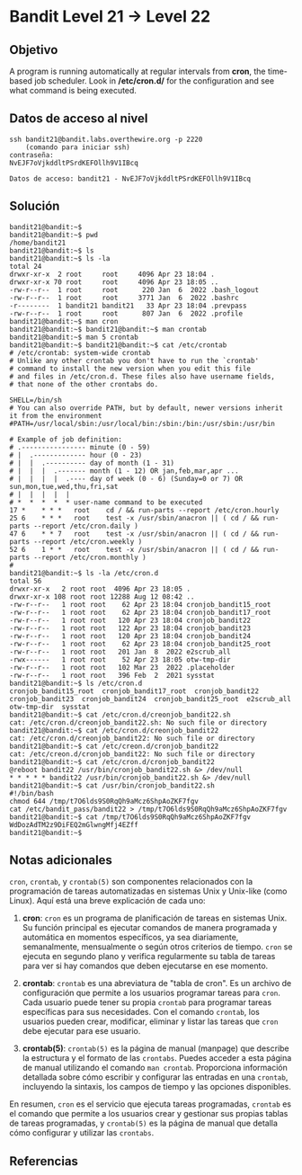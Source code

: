 # Bandit Level 21 → Level 22
## Objetivo
A program is running automatically at regular intervals from **cron**, the time-based job scheduler. Look in **/etc/cron.d/** for the configuration and see what command is being executed.
## Datos de acceso al nivel
```
ssh bandit21@bandit.labs.overthewire.org -p 2220 
	(comando para iniciar ssh)
contraseña: 
NvEJF7oVjkddltPSrdKEFOllh9V1IBcq

Datos de acceso: bandit21 - NvEJF7oVjkddltPSrdKEFOllh9V1IBcq
```
## Solución 
```pwd
bandit21@bandit:~$
bandit21@bandit:~$ pwd
/home/bandit21
bandit21@bandit:~$ ls
bandit21@bandit:~$ ls -la
total 24
drwxr-xr-x  2 root     root     4096 Apr 23 18:04 .
drwxr-xr-x 70 root     root     4096 Apr 23 18:05 ..
-rw-r--r--  1 root     root      220 Jan  6  2022 .bash_logout
-rw-r--r--  1 root     root     3771 Jan  6  2022 .bashrc
-r--------  1 bandit21 bandit21   33 Apr 23 18:04 .prevpass
-rw-r--r--  1 root     root      807 Jan  6  2022 .profile
bandit21@bandit:~$ man cron
bandit21@bandit:~$ bandit21@bandit:~$ man crontab
bandit21@bandit:~$ man 5 crontab
bandit21@bandit:~$ bandit21@bandit:~$ cat /etc/crontab
# /etc/crontab: system-wide crontab
# Unlike any other crontab you don't have to run the `crontab'
# command to install the new version when you edit this file
# and files in /etc/cron.d. These files also have username fields,
# that none of the other crontabs do.

SHELL=/bin/sh
# You can also override PATH, but by default, newer versions inherit it from the environment
#PATH=/usr/local/sbin:/usr/local/bin:/sbin:/bin:/usr/sbin:/usr/bin

# Example of job definition:
# .---------------- minute (0 - 59)
# |  .------------- hour (0 - 23)
# |  |  .---------- day of month (1 - 31)
# |  |  |  .------- month (1 - 12) OR jan,feb,mar,apr ...
# |  |  |  |  .---- day of week (0 - 6) (Sunday=0 or 7) OR sun,mon,tue,wed,thu,fri,sat
# |  |  |  |  |
# *  *  *  *  * user-name command to be executed
17 *    * * *   root    cd / && run-parts --report /etc/cron.hourly
25 6    * * *   root    test -x /usr/sbin/anacron || ( cd / && run-parts --report /etc/cron.daily )
47 6    * * 7   root    test -x /usr/sbin/anacron || ( cd / && run-parts --report /etc/cron.weekly )
52 6    1 * *   root    test -x /usr/sbin/anacron || ( cd / && run-parts --report /etc/cron.monthly )
#
bandit21@bandit:~$ ls -la /etc/cron.d
total 56
drwxr-xr-x   2 root root  4096 Apr 23 18:05 .
drwxr-xr-x 108 root root 12288 Aug 12 08:42 ..
-rw-r--r--   1 root root    62 Apr 23 18:04 cronjob_bandit15_root
-rw-r--r--   1 root root    62 Apr 23 18:04 cronjob_bandit17_root
-rw-r--r--   1 root root   120 Apr 23 18:04 cronjob_bandit22
-rw-r--r--   1 root root   122 Apr 23 18:04 cronjob_bandit23
-rw-r--r--   1 root root   120 Apr 23 18:04 cronjob_bandit24
-rw-r--r--   1 root root    62 Apr 23 18:04 cronjob_bandit25_root
-rw-r--r--   1 root root   201 Jan  8  2022 e2scrub_all
-rwx------   1 root root    52 Apr 23 18:05 otw-tmp-dir
-rw-r--r--   1 root root   102 Mar 23  2022 .placeholder
-rw-r--r--   1 root root   396 Feb  2  2021 sysstat
bandit21@bandit:~$ ls /etc/cron.d
cronjob_bandit15_root  cronjob_bandit17_root  cronjob_bandit22  cronjob_bandit23  cronjob_bandit24  cronjob_bandit25_root  e2scrub_all  otw-tmp-dir  sysstat
bandit21@bandit:~$ cat /etc/cron.d/creonjob_bandit22.sh
cat: /etc/cron.d/creonjob_bandit22.sh: No such file or directory
bandit21@bandit:~$ cat /etc/cron.d/creonjob_bandit22
cat: /etc/cron.d/creonjob_bandit22: No such file or directory
bandit21@bandit:~$ cat /etc/creon.d/cronjob_bandit22
cat: /etc/creon.d/cronjob_bandit22: No such file or directory
bandit21@bandit:~$ cat /etc/cron.d/cronjob_bandit22
@reboot bandit22 /usr/bin/cronjob_bandit22.sh &> /dev/null
* * * * * bandit22 /usr/bin/cronjob_bandit22.sh &> /dev/null
bandit21@bandit:~$ cat /usr/bin/cronjob_bandit22.sh
#!/bin/bash
chmod 644 /tmp/t7O6lds9S0RqQh9aMcz6ShpAoZKF7fgv
cat /etc/bandit_pass/bandit22 > /tmp/t7O6lds9S0RqQh9aMcz6ShpAoZKF7fgv
bandit21@bandit:~$ cat /tmp/t7O6lds9S0RqQh9aMcz6ShpAoZKF7fgv
WdDozAdTM2z9DiFEQ2mGlwngMfj4EZff
bandit21@bandit:~$
```
## Notas adicionales
`cron`, `crontab`, y `crontab(5)` son componentes relacionados con la programación de tareas automatizadas en sistemas Unix y Unix-like (como Linux). Aquí está una breve explicación de cada uno:

1. **cron**: `cron` es un programa de planificación de tareas en sistemas Unix. Su función principal es ejecutar comandos de manera programada y automática en momentos específicos, ya sea diariamente, semanalmente, mensualmente o según otros criterios de tiempo. `cron` se ejecuta en segundo plano y verifica regularmente su tabla de tareas para ver si hay comandos que deben ejecutarse en ese momento.
    
2. **crontab**: `crontab` es una abreviatura de "tabla de cron". Es un archivo de configuración que permite a los usuarios programar tareas para `cron`. Cada usuario puede tener su propia `crontab` para programar tareas específicas para sus necesidades. Con el comando `crontab`, los usuarios pueden crear, modificar, eliminar y listar las tareas que `cron` debe ejecutar para ese usuario.
    
3. **crontab(5)**: `crontab(5)` es la página de manual (manpage) que describe la estructura y el formato de las `crontabs`. Puedes acceder a esta página de manual utilizando el comando `man crontab`. Proporciona información detallada sobre cómo escribir y configurar las entradas en una `crontab`, incluyendo la sintaxis, los campos de tiempo y las opciones disponibles.
    

En resumen, `cron` es el servicio que ejecuta tareas programadas, `crontab` es el comando que permite a los usuarios crear y gestionar sus propias tablas de tareas programadas, y `crontab(5)` es la página de manual que detalla cómo configurar y utilizar las `crontabs`.
## Referencias